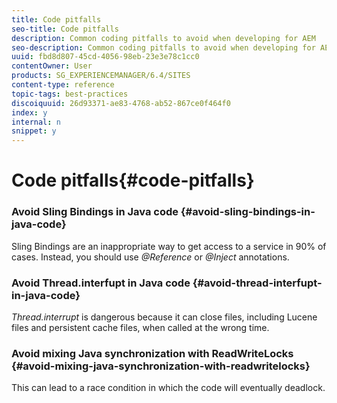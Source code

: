 ```yaml
---
title: Code pitfalls
seo-title: Code pitfalls
description: Common coding pitfalls to avoid when developing for AEM
seo-description: Common coding pitfalls to avoid when developing for AEM
uuid: fbd8d807-45cd-4056-98eb-23e3e78c1cc0
contentOwner: User
products: SG_EXPERIENCEMANAGER/6.4/SITES
content-type: reference
topic-tags: best-practices
discoiquuid: 26d93371-ae83-4768-ab52-867ce0f464f0
index: y
internal: n
snippet: y
---
```


# Code pitfalls{#code-pitfalls}

### Avoid Sling Bindings in Java code {#avoid-sling-bindings-in-java-code}

Sling Bindings are an inappropriate way to get access to a service in 90% of cases. Instead, you should use *@Reference* or *@Inject* annotations.

### Avoid Thread.interfupt in Java code {#avoid-thread-interfupt-in-java-code}

*Thread.interrupt* is dangerous because it can close files, including Lucene files and persistent cache files, when called at the wrong time.

### Avoid mixing Java synchronization with ReadWriteLocks {#avoid-mixing-java-synchronization-with-readwritelocks}

This can lead to a race condition in which the code will eventually deadlock. 
